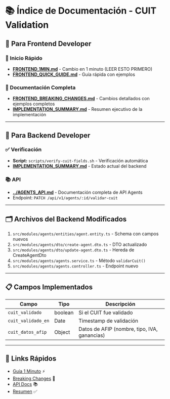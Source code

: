 # 📚 Índice de Documentación - CUIT Validation

## 🎯 Para Frontend Developer

### 🚀 Inicio Rápido

- **[FRONTEND_1MIN.md](./FRONTEND_1MIN.md)** - Cambio en 1 minuto (LEER ESTO PRIMERO)
- **[FRONTEND_QUICK_GUIDE.md](./FRONTEND_QUICK_GUIDE.md)** - Guía rápida con ejemplos

### 📖 Documentación Completa

- **[FRONTEND_BREAKING_CHANGES.md](./FRONTEND_BREAKING_CHANGES.md)** - Cambios detallados con ejemplos completos
- **[IMPLEMENTATION_SUMMARY.md](./IMPLEMENTATION_SUMMARY.md)** - Resumen ejecutivo de la implementación

---

## 🔧 Para Backend Developer

### ✅ Verificación

- **Script:** `scripts/verify-cuit-fields.sh` - Verificación automática
- **[IMPLEMENTATION_SUMMARY.md](./IMPLEMENTATION_SUMMARY.md)** - Estado actual del backend

### 📚 API

- **[../AGENTS_API.md](../AGENTS_API.md)** - Documentación completa de API Agents
- Endpoint: `PATCH /api/v1/agents/:id/validar-cuit`

---

## 🗂️ Archivos del Backend Modificados

1. `src/modules/agents/entities/agent.entity.ts` - Schema con campos nuevos
2. `src/modules/agents/dto/create-agent.dto.ts` - DTO actualizado
3. `src/modules/agents/dto/update-agent.dto.ts` - Hereda de CreateAgentDto
4. `src/modules/agents/agents.service.ts` - Método `validarCuit()`
5. `src/modules/agents/agents.controller.ts` - Endpoint nuevo

---

## 📋 Campos Implementados

| Campo              | Tipo    | Descripción                                  |
| ------------------ | ------- | -------------------------------------------- |
| `cuit_validado`    | boolean | Si el CUIT fue validado                      |
| `cuit_validado_en` | Date    | Timestamp de validación                      |
| `cuit_datos_afip`  | Object  | Datos de AFIP (nombre, tipo, IVA, ganancias) |

---

## 🔗 Links Rápidos

- [Guía 1 Minuto](./FRONTEND_1MIN.md) ⚡
- [Breaking Changes](./FRONTEND_BREAKING_CHANGES.md) 📝
- [API Docs](../AGENTS_API.md) 📚
- [Resumen](./IMPLEMENTATION_SUMMARY.md) ✅
